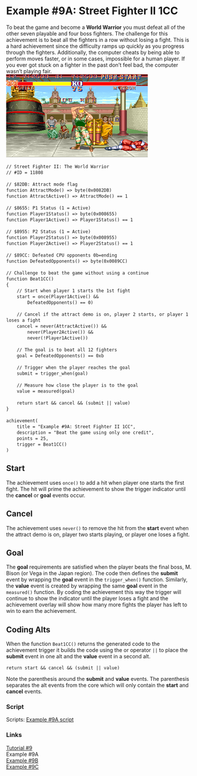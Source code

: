 # Example #9A: Street Fighter II 1CC
To beat the game and become a **World Warrior** you must defeat all of the other seven playable and four boss fighters. The challenge for this achievement is to beat all the fighters in a row without losing a fight. This is a hard achievement since the difficulty ramps up quickly as you progress through the fighters.  Additionally, the computer cheats by being able to perform moves faster, or in some cases, impossible for a human player.  If you ever got stuck on a fighter in the past don’t feel bad, the computer wasn’t playing fair.<br>
![Street Fighter II: The World Warrior Guile Wins](Street_Fighter_2_Guile_Wins.png)<br>
 
```
// Street Fighter II: The World Warrior
// #ID = 11808

// $82DB: Attract mode flag
function AttractMode() => byte(0x0082DB)
function AttractActive() => AttractMode() == 1

// $8655: P1 Status (1 = Active)
function Player1Status() => byte(0x008655)
function Player1Active() => Player1Status() == 1

// $8955: P2 Status (1 = Active)
function Player2Status() => byte(0x008955)
function Player2Active() => Player2Status() == 1

// $89CC: Defeated CPU opponents 0b=ending
function DefeatedOpponents() => byte(0x0089CC)

// Challenge to beat the game without using a continue
function Beat1CC()
{
    // Start when player 1 starts the 1st fight
    start = once(Player1Active() && 
        DefeatedOpponents() == 0)    
    
    // Cancel if the attract demo is on, player 2 starts, or player 1 loses a fight
    cancel = never(AttractActive()) && 
        never(Player2Active()) && 
        never(!Player1Active())
        
    // The goal is to beat all 12 fighters
    goal = DefeatedOpponents() == 0xb
    
    // Trigger when the player reaches the goal
    submit = trigger_when(goal)
        
    // Measure how close the player is to the goal
    value = measured(goal)
    
    return start && cancel && (submit || value)
}

achievement(
    title = "Example #9A: Street Fighter II 1CC", 
    description = "Beat the game using only one credit", 
    points = 25,
    trigger = Beat1CC()
)
```
## Start
The achievement uses ```once()``` to add a hit when player one starts the first fight.  The hit will prime the achievement to show the trigger indicator until the **cancel** or **goal** events occur.
## Cancel
The achievement uses ```never()``` to remove the hit from the **start** event when the attract demo is on, player two starts playing, or player one loses a fight.
## Goal
The **goal** requirements are satisfied when the player beats the final boss, M. Bison (or Vega in the Japan region). The code then defines the **submit** event by wrapping the **goal** event in the ```trigger_when()``` function.  Similarly, the **value** event is created by wrapping the same **goal** event in the ``` measured()``` function.  By coding the achievement this way the trigger will continue to show the indicator until the player loses a fight and the achievement overlay will show how many more fights the player has left to win to earn the achievement.
## Coding Alts
When the function ```Beat1CC()``` returns the generated code to the achievement trigger it builds the code using the or operator ```||``` to place the **submit** event in one alt and the **value** event in a second alt.<br>
```
return start && cancel && (submit || value)
```
Note the parenthesis around the **submit** and **value** events.  The parenthesis separates the alt events from the core which will only contain the **start** and **cancel** events.<br>
### Script
Scripts: [Example #9A script](Street_Fighter_II_The_World_Warrior_Example_9A.rascript) <br>
### Links
[Tutorial #9](readme.md) <br>
Example #9A<br>
[Example #9B](Example_9B.md) <br>
[Example #9C](Example_9C.md) <br>